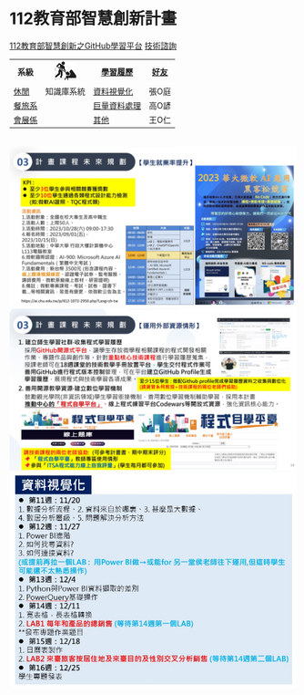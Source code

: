 # 112教育部智慧創新計畫
<a href="http://140.126.146.12:9090/GitHub2023/">112教育部智慧創新之GitHub學習平台</a>&nbsp;<a href="https://chat.openai.com/auth/login">技術諮詢</a>
<table>
  <tr>
    <th>系級</th>
    <th><img src="working.jpeg"></th>
    <th><a href="">學習履歷</a></th>
    <th><a href="https://chat.openai.com/">好友</a></th>
  </tr>
  <tr>
    <td><a href="https://lm.chu.edu.tw/index.php?Lang=zh-tw">休閒</a></td>
    <td>知識庫系統</td>
    <td><a href="">資料視覺化</a></td>
    <td>張O庭</td>
  </tr>
  <tr>
    <td><a href="https://hm.chu.edu.tw/index.php?Lang=zh-tw">餐旅系</a></td>
    <td></td>
    <td><a href="">巨量資料處理</a></td>
    <td>高O諺</td>
  </tr>
  <tr>
    <td><a href="https://mice.chu.edu.tw/index.php?Lang=zh-tw">會展係</a></td>
    <td></td>
    <td><a href="">其他</a></td>
    <td>王O仁</td>
  </tr>  
</table><br>
<img src="II_1.jpg"></img>
<img src="II_2.jpg"></img>
<img src="II_3.jpg" style="display:block; margin:auto;" ></img>

